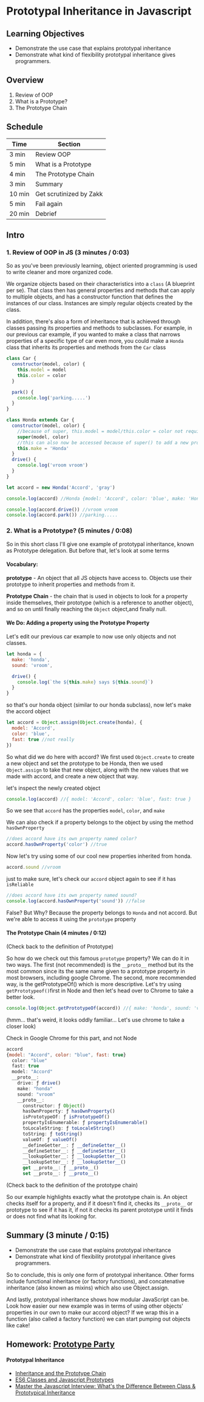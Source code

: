 # Prototypal Inheritance in Javascript

## Learning Objectives

- Demonstrate the use case that explains prototypal inheritance
- Demonstrate what kind of flexibility prototypal inheritance gives programmers.

## Overview

1. Review of OOP
2. What is a Prototype?
3. The Prototype Chain

## Schedule

| Time   | Section                 |
| ------ | ----------------------- |
| 3 min  | Review OOP              |
| 5 min  | What is a Prototype     |
| 4 min  | The Prototype Chain     |
| 3 min  | Summary                 |
| 10 min | Get scrutinized by Zakk |
| 5 min  | Fail again              |
| 20 min | Debrief                 |

## Intro

### 1. Review of OOP in JS (3 minutes / 0:03)

So as you've been previously learning, object oriented programming is used to write cleaner and more organized code.

We organize objects based on their characteristics into a `class` (A blueprint per se). That class then has general properties and methods that can apply to multiple objects, and has a constructor function that defines the instances of our class. Instances are simply regular objects created by the class.

In addition, there's also a form of inheritance that is achieved through classes passing its properties and methods to subclasses. For example, in our previous car example, if you wanted to make a class that narrows properties of a specific type of car even more, you could make a `Honda` class that inherits its properties and methods from the `Car` class

```js
class Car {
  constructor(model, color) {
    this.model = model
    this.color = color
  }

  park() {
    console.log('parking.....')
  }
}

class Honda extends Car {
  constructor(model, color) {
    //because of super, this.model = model/this.color = color not required anymore because already declared in the Car class
    super(model, color)
    //this can also now be accessed because of super() to add a new property called make that will be given to all Honda instances
    this.make = 'Honda'
  }
  drive() {
    console.log('vroom vroom')
  }
}

let accord = new Honda('Accord', 'gray')

console.log(accord) //Honda {model: 'Accord', color: 'blue', make: 'Honda'}

console.log(accord.drive()) //vroom vroom
console.log(accord.park()) //parking.....
```

### 2. What is a Prototype? (5 minutes / 0:08)

So in this short class I'll give one example of prototypal inheritance, known as Prototype delegation. But before that, let's look at some terms

#### Vocabulary:

**prototype** - An object that all JS objects have access to. Objects use their prototype to inherit properties and methods from it.

**Prototype Chain** - the chain that is used in objects to look for a property inside themselves, their prototype (which is a reference to another object), and so on until finally reaching the `Object` object,and finally null.

#### We Do: Adding a property using the Prototype Property

Let's edit our previous car example to now use only objects and not classes.

```js
let honda = {
  make: 'honda',
  sound: 'vroom',

  drive() {
    console.log(`the ${this.make} says ${this.sound}`)
  }
}
```

so that's our honda object (similar to our honda subclass), now let's make the accord object

```js
let accord = Object.assign(Object.create(honda), {
  model: 'Accord',
  color: 'blue',
  fast: true //not really
})
```

So what did we do here with accord? We first used `Object.create` to create a new object and set the prototype to be Honda, then we used `Object.assign` to take that new object, along with the new values that we made with accord, and create a new object that way.

let's inspect the newly created object

```js
console.log(accord) //{ model: 'Accord', color: 'blue', fast: true }
```

So we see that `accord` has the properties `model`, `color`, and `make`

We can also check if a property belongs to the object by using the method `hasOwnProperty`

```js
//does accord have its own property named color?
accord.hasOwnProperty('color') //true
```

Now let's try using some of our cool new properties inherited from honda.

```js
accord.sound //vroom
```

just to make sure, let's check our `accord` object again to see if it has `isReliable`

```js
//does accord have its own property named sound?
console.log(accord.hasOwnProperty('sound')) //false
```

False? But Why? Because the property belongs to `Honda` and not accord. But we're able to access it using the `prototype` property

#### The Prototype Chain (4 minutes / 0:12)

(Check back to the definition of Prototype)

So how do we check out this famous `prototype` property? We can do it in two ways. The first (not recommended) is the `__proto__` method but its the most common since its the same name given to a prototype property in most browsers, including google Chrome. The second, more recommended way, is the getPrototypeOf() which is more descriptive. Let's try using `getPrototypeof()`first in Node and then let's head over to Chrome to take a better look.

```js
console.log(Object.getPrototypeOf(accord)) //{ make: 'honda', sound: 'vroom', drive: [Function: drive]}
```

(hmm... that's weird, it looks oddly familiar... Let's use chrome to take a closer look)

Check in Google Chrome for this part, and not Node

```js
accord
{model: "Accord", color: "blue", fast: true}
  color: "blue"
  fast: true
  model: "Accord"
  __proto__:
    drive: ƒ drive()
    make: "honda"
    sound: "vroom"
    __proto__:
      constructor: ƒ Object()
      hasOwnProperty: ƒ hasOwnProperty()
      isPrototypeOf: ƒ isPrototypeOf()
      propertyIsEnumerable: ƒ propertyIsEnumerable()
      toLocaleString: ƒ toLocaleString()
      toString: ƒ toString()
      valueOf: ƒ valueOf()
      __defineGetter__: ƒ __defineGetter__()
      __defineSetter__: ƒ __defineSetter__()
      __lookupGetter__: ƒ __lookupGetter__()
      __lookupSetter__: ƒ __lookupSetter__()
      get __proto__: ƒ __proto__()
      set __proto__: ƒ __proto__()
```

(Check back to the definition of the prototype chain)

So our example highlights exactly what the prototype chain is. An object checks itself for a property, and if it doesn't find it, checks its `__proto__` or prototype to see if it has it, if not it checks its parent prototype until it finds or does not find what its looking for.

## Summary (3 minute / 0:15)

- Demonstrate the use case that explains prototypal inheritance
- Demonstrate what kind of flexibility prototypal inheritance gives programmers.

So to conclude, this is only one form of prototypal inheritance. Other forms include functional inheritance (or factory functions), and concatenative inheritance (also known as mixins) which also use Object.assign.

And lastly, prototypal inheritance shows how modular JavaScript can be. Look how easier our new example was in terms of using other objects' properties in our own to make our accord object? If we wrap this in a function (also called a factory function) we can start pumping out objects like cake!

## Homework: [Prototype Party](https://git.generalassemb.ly/ga-wdi-exercises/)

#### Prototypal Inheritance

- [Inheritance and the Prototype Chain](https://developer.mozilla.org/en-US/docs/Web/JavaScript/Inheritance_and_the_prototype_chain)
- [ES6 Classes and Javascript Prototypes](https://reinteractive.com/posts/235-es6-classes-and-javascript-prototypes)
- [Master the Javascript Interview: What's the Difference Between Class & Prototypical Inheritance](https://medium.com/javascript-scene/master-the-javascript-interview-what-s-the-difference-between-class-prototypal-inheritance-e4cd0a7562e9#.uzl8ohf8c)

```

```

